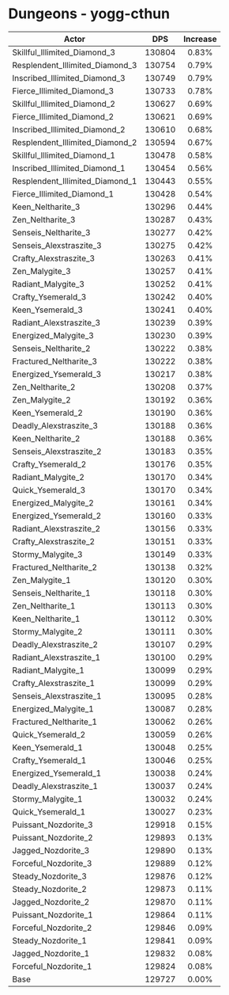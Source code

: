 # Dungeons - yogg-cthun
| Actor | DPS | Increase |
|---|:---:|:---:|
|Skillful_Illimited_Diamond_3|130804|0.83%|
|Resplendent_Illimited_Diamond_3|130754|0.79%|
|Inscribed_Illimited_Diamond_3|130749|0.79%|
|Fierce_Illimited_Diamond_3|130733|0.78%|
|Skillful_Illimited_Diamond_2|130627|0.69%|
|Fierce_Illimited_Diamond_2|130621|0.69%|
|Inscribed_Illimited_Diamond_2|130610|0.68%|
|Resplendent_Illimited_Diamond_2|130594|0.67%|
|Skillful_Illimited_Diamond_1|130478|0.58%|
|Inscribed_Illimited_Diamond_1|130454|0.56%|
|Resplendent_Illimited_Diamond_1|130443|0.55%|
|Fierce_Illimited_Diamond_1|130428|0.54%|
|Keen_Neltharite_3|130296|0.44%|
|Zen_Neltharite_3|130287|0.43%|
|Senseis_Neltharite_3|130277|0.42%|
|Senseis_Alexstraszite_3|130275|0.42%|
|Crafty_Alexstraszite_3|130263|0.41%|
|Zen_Malygite_3|130257|0.41%|
|Radiant_Malygite_3|130252|0.41%|
|Crafty_Ysemerald_3|130242|0.40%|
|Keen_Ysemerald_3|130241|0.40%|
|Radiant_Alexstraszite_3|130239|0.39%|
|Energized_Malygite_3|130230|0.39%|
|Senseis_Neltharite_2|130222|0.38%|
|Fractured_Neltharite_3|130222|0.38%|
|Energized_Ysemerald_3|130217|0.38%|
|Zen_Neltharite_2|130208|0.37%|
|Zen_Malygite_2|130192|0.36%|
|Keen_Ysemerald_2|130190|0.36%|
|Deadly_Alexstraszite_3|130188|0.36%|
|Keen_Neltharite_2|130188|0.36%|
|Senseis_Alexstraszite_2|130183|0.35%|
|Crafty_Ysemerald_2|130176|0.35%|
|Radiant_Malygite_2|130170|0.34%|
|Quick_Ysemerald_3|130170|0.34%|
|Energized_Malygite_2|130161|0.34%|
|Energized_Ysemerald_2|130160|0.33%|
|Radiant_Alexstraszite_2|130156|0.33%|
|Crafty_Alexstraszite_2|130151|0.33%|
|Stormy_Malygite_3|130149|0.33%|
|Fractured_Neltharite_2|130138|0.32%|
|Zen_Malygite_1|130120|0.30%|
|Senseis_Neltharite_1|130118|0.30%|
|Zen_Neltharite_1|130113|0.30%|
|Keen_Neltharite_1|130112|0.30%|
|Stormy_Malygite_2|130111|0.30%|
|Deadly_Alexstraszite_2|130107|0.29%|
|Radiant_Alexstraszite_1|130100|0.29%|
|Radiant_Malygite_1|130099|0.29%|
|Crafty_Alexstraszite_1|130099|0.29%|
|Senseis_Alexstraszite_1|130095|0.28%|
|Energized_Malygite_1|130087|0.28%|
|Fractured_Neltharite_1|130062|0.26%|
|Quick_Ysemerald_2|130059|0.26%|
|Keen_Ysemerald_1|130048|0.25%|
|Crafty_Ysemerald_1|130046|0.25%|
|Energized_Ysemerald_1|130038|0.24%|
|Deadly_Alexstraszite_1|130037|0.24%|
|Stormy_Malygite_1|130032|0.24%|
|Quick_Ysemerald_1|130027|0.23%|
|Puissant_Nozdorite_3|129918|0.15%|
|Puissant_Nozdorite_2|129893|0.13%|
|Jagged_Nozdorite_3|129890|0.13%|
|Forceful_Nozdorite_3|129889|0.12%|
|Steady_Nozdorite_3|129876|0.12%|
|Steady_Nozdorite_2|129873|0.11%|
|Jagged_Nozdorite_2|129870|0.11%|
|Puissant_Nozdorite_1|129864|0.11%|
|Forceful_Nozdorite_2|129846|0.09%|
|Steady_Nozdorite_1|129841|0.09%|
|Jagged_Nozdorite_1|129832|0.08%|
|Forceful_Nozdorite_1|129824|0.08%|
|Base|129727|0.00%|
